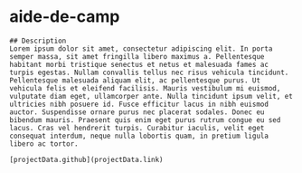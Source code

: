 # aide-de-camp
    ## Description
    Lorem ipsum dolor sit amet, consectetur adipiscing elit. In porta semper massa, sit amet fringilla libero maximus a. Pellentesque habitant morbi tristique senectus et netus et malesuada fames ac turpis egestas. Nullam convallis tellus nec risus vehicula tincidunt. Pellentesque malesuada aliquam elit, ac pellentesque purus. Ut vehicula felis et eleifend facilisis. Mauris vestibulum mi euismod, vulputate diam eget, ullamcorper ante. Nulla tincidunt ipsum velit, et ultricies nibh posuere id. Fusce efficitur lacus in nibh euismod auctor. Suspendisse ornare purus nec placerat sodales. Donec eu bibendum mauris. Praesent quis enim eget purus rutrum congue eu sed lacus. Cras vel hendrerit turpis. Curabitur iaculis, velit eget consequat interdum, neque nulla lobortis quam, in pretium ligula libero ac tortor.

    [projectData.github](projectData.link)



